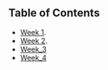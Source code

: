 ## Table of Contents

- [Week 1](./week1.md).
- [Week 2](./week2.md).
- [Week_3](./week3.md)
- [Week_4](./week4.md)
